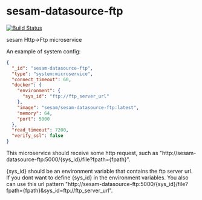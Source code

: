 # sesam-datasource-ftp
[![Build Status](https://travis-ci.org/sesam-community/sesam-datasource-ftp.svg?branch=master)](https://travis-ci.org/sesam-community/sesam-datasource-ftp)
 
sesam Http->Ftp microservice

An example of system config: 

```json
{
  "_id": "sesam-datasource-ftp",
  "type": "system:microservice",
  "connect_timeout": 60,
  "docker": {
    "environment": {
      "sys_id": "ftp://ftp_server_url"
    },
    "image": "sesam/sesam-datasource-ftp:latest",
    "memory": 64,
    "port": 5000
  },
  "read_timeout": 7200,
  "verify_ssl": false
}
```

This microservice should receive some http request,
such as "http://sesam-datasource-ftp:5000/{sys_id}/file?fpath={fpath}".

{sys_id} should be an environment variable that contains the ftp server url. 
If you dont want to define {sys_id} in the environment variables. 
You also can use this url pattern "http://sesam-datasource-ftp:5000/{sys_id}/file?fpath={fpath}&sys_id=ftp://ftp_server_url".

